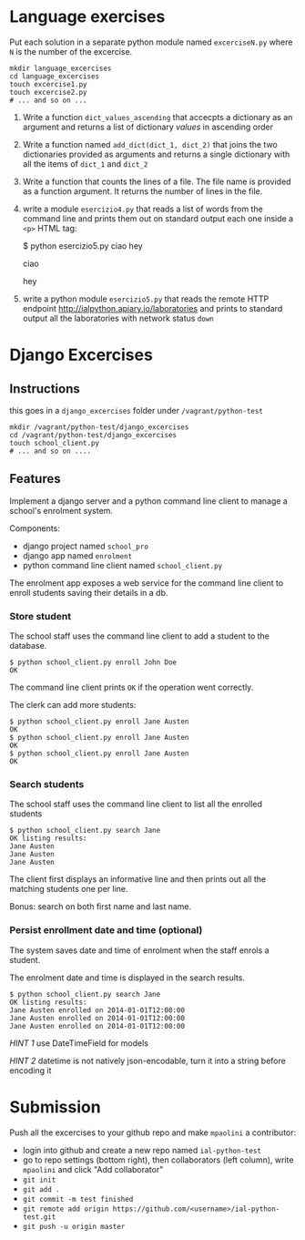 # Language exercises

Put each solution in a separate python module named `excerciseN.py` where `N` is the number of the excercise.

    mkdir language_excercises
    cd language_excercises
    touch excercise1.py
    touch excercise2.py
    # ... and so on ...

1. Write a function `dict_values_ascending` that accecpts a dictionary as an argument and returns a list of dictionary *values* in ascending order
 
2. Write a function named `add_dict(dict_1, dict_2)` that joins the two dictionaries provided as arguments and returns a single dictionary with all the items of `dict_1` and `dict_2`

3. Write a function that counts the lines of a file. The file name is provided as a function argument. It returns the number of lines in the file.

4. write a module `esercizio4.py` that reads a list of words from the command line and prints them out on standard output each one inside a `<p>` HTML tag:

    $ python esercizio5.py ciao hey
    <p>ciao</p>
    <p>hey</p>


5. write a python module `esercizio5.py` that reads the remote HTTP endpoint http://ialpython.apiary.io/laboratories and prints to standard output all the laboratories with network status `down`


# Django Excercises

## Instructions

this goes in a `django_excercises` folder under `/vagrant/python-test`

    mkdir /vagrant/python-test/django_excercises
    cd /vagrant/python-test/django_excercises
    touch school_client.py
    # ... and so on ....


## Features

Implement a django server and a python command line client to manage a school's enrolment system.

Components:

 - django project named `school_pro`
 - django app named `enrolment`
 - python command line client named `school_client.py`

The enrolment app exposes a web service for the command line client to enroll students saving their details in a db.


### Store student

The school staff uses the command line client to add a student to the database.

    $ python school_client.py enroll John Doe
    OK

The command line client prints `OK` if the operation went correctly.

The clerk can add more students:

    $ python school_client.py enroll Jane Austen
    OK
    $ python school_client.py enroll Jane Austen
    OK
    $ python school_client.py enroll Jane Austen
    OK


### Search students

The school staff uses the command line client to list all the enrolled students

    $ python school_client.py search Jane
    OK listing results:
    Jane Austen
    Jane Austen
    Jane Austen


The client first displays an informative line and then prints out all the matching students one per line.

Bonus: search on both first name and last name.


### Persist enrollment date and time  (optional)

The system saves date and time of enrolment when the staff enrols a student.

The enrolment date and time is displayed in the search results.


    $ python school_client.py search Jane
    OK listing results:
    Jane Austen enrolled on 2014-01-01T12:00:00
    Jane Austen enrolled on 2014-01-01T12:00:00
    Jane Austen enrolled on 2014-01-01T12:00:00


*HINT 1* use DateTimeField for models

*HINT 2* datetime is not natively json-encodable, turn it into a string before
encoding it


# Submission

Push all the excercises to your github repo and make `mpaolini` a contributor:

 - login into github and create a new repo named `ial-python-test`
 - go to repo settings (bottom right), then collaborators (left column), write `mpaolini` and click "Add collaborator"
 - `git init`
 - `git add .`
 - `git commit -m test finished`
 - `git remote add origin https://github.com/<username>/ial-python-test.git` 
 - `git push -u origin master`